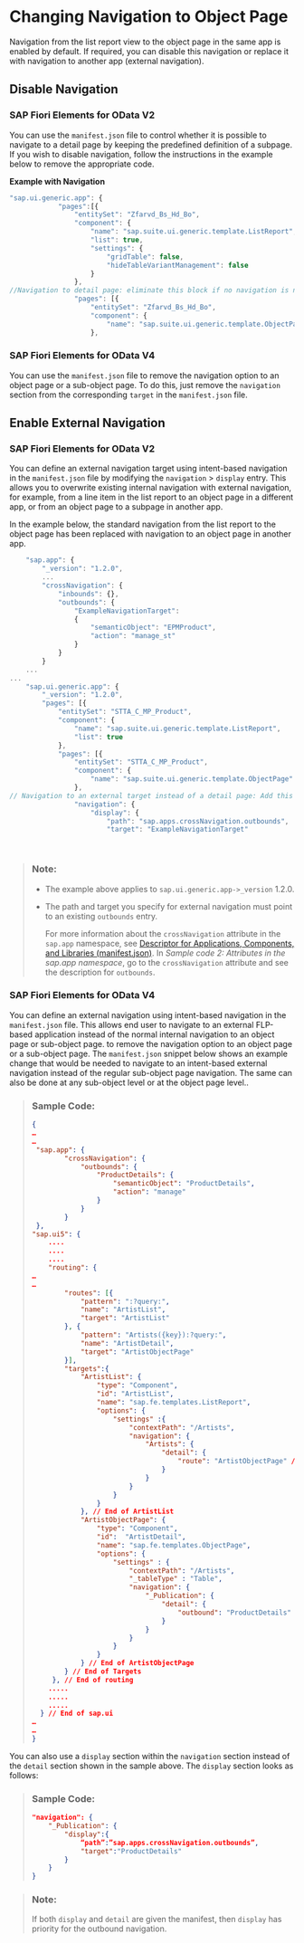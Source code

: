 <!-- loio8bd546e27a5f41cea6e251ba04534d70 -->

# Changing Navigation to Object Page

Navigation from the list report view to the object page in the same app is enabled by default. If required, you can disable this navigation or replace it with navigation to another app \(external navigation\).



<a name="loio8bd546e27a5f41cea6e251ba04534d70__section_as3_thj_vlb"/>

## Disable Navigation



### SAP Fiori Elements for OData V2

You can use the `manifest.json` file to control whether it is possible to navigate to a detail page by keeping the predefined definition of a subpage. If you wish to disable navigation, follow the instructions in the example below to remove the appropriate code.

**Example with Navigation**

```js
"sap.ui.generic.app": {
			"pages":[{
				"entitySet": "Zfarvd_Bs_Hd_Bo",
				"component": {
					"name": "sap.suite.ui.generic.template.ListReport",
					"list": true,
					"settings": {
						"gridTable": false, 
						"hideTableVariantManagement": false
					}
				},
//Navigation to detail page: eliminate this block if no navigation is needed
				"pages": [{
					"entitySet": "Zfarvd_Bs_Hd_Bo",
					"component": {
						"name": "sap.suite.ui.generic.template.ObjectPage"
					},	
```



### SAP Fiori Elements for OData V4

You can use the `manifest.json` file to remove the navigation option to an object page or a sub-object page. To do this, just remove the `navigation` section from the corresponding `target` in the `manifest.json` file.



<a name="loio8bd546e27a5f41cea6e251ba04534d70__section_xtw_fjj_vlb"/>

## Enable External Navigation



### SAP Fiori Elements for OData V2

You can define an external navigation target using intent-based navigation in the `manifest.json` file by modifying the `navigation` \> `display` entry. This allows you to overwrite existing internal navigation with external navigation, for example, from a line item in the list report to an object page in a different app, or from an object page to a subpage in another app.

In the example below, the standard navigation from the list report to the object page has been replaced with navigation to an object page in another app.

```js
    "sap.app": {
        "_version": "1.2.0",
        ...
        "crossNavigation": {
            "inbounds": {},
            "outbounds": {
                "ExampleNavigationTarget":
                {
                    "semanticObject": "EPMProduct",
                    "action": "manage_st"
                }
            }
        }
    ...
...
    "sap.ui.generic.app": {
        "_version": "1.2.0",
        "pages": [{
            "entitySet": "STTA_C_MP_Product",
            "component": {
                "name": "sap.suite.ui.generic.template.ListReport",
                "list": true
            },
            "pages": [{
                "entitySet": "STTA_C_MP_Product",
                "component": {
                    "name": "sap.suite.ui.generic.template.ObjectPage"
                },
// Navigation to an external target instead of a detail page: Add this block to set up external navigation.
                "navigation": {
                    "display": {
                        "path": "sap.apps.crossNavigation.outbounds",
                        "target": "ExampleNavigationTarget"

            
```

> ### Note:  
> -   The example above applies to `sap.ui.generic.app->_version` 1.2.0.
> 
> -   The path and target you specify for external navigation must point to an existing `outbounds` entry.
> 
>     For more information about the `crossNavigation` attribute in the `sap.app` namespace, see [Descriptor for Applications, Components, and Libraries \(manifest.json\)](../04_Essentials/descriptor-for-applications-components-and-libraries-manifest-json-be0cf40.md). In *Sample code 2: Attributes in the sap.app namespace*, go to the `crossNavigation` attribute and see the description for `outbounds`.



### SAP Fiori Elements for OData V4

You can define an external navigation using intent-based navigation in the `manifest.json` file. This allows end user to navigate to an external FLP-based application instead of the normal internal navigation to an object page or sub-object page. to remove the navigation option to an object page or a sub-object page. The `manifest.json` snippet below shows an example change that would be needed to navigate to an intent-based external navigation instead of the regular sub-object page navigation. The same can also be done at any sub-object level or at the object page level..

> ### Sample Code:  
> ```json
> {
> …
> …
>  "sap.app": {
>         "crossNavigation": {
>             "outbounds": {
>                 "ProductDetails": {
>                     "semanticObject": "ProductDetails",
>                     "action": "manage"
>                 }
>             }
>         }
>  },
> "sap.ui5": {
>     ....
>     ....
>     ....
>     "routing": {
> …
> …
>         "routes": [{
>             "pattern": ":?query:",
>             "name": "ArtistList",
>             "target": "ArtistList"
>         }, {
>             "pattern": "Artists({key}):?query:",
>             "name": "ArtistDetail",
>             "target": "ArtistObjectPage"
>         }],
>         "targets":{
>             "ArtistList": {
>                 "type": "Component",
>                 "id": "ArtistList",
>                 "name": "sap.fe.templates.ListReport",
>                 "options": {
>                     "settings" :{                          
>                         "contextPath": "/Artists",
>                         "navigation": {                              
>                             "Artists": {                                 
>                                 "detail": {                                      
>                                     "route": "ArtistObjectPage" // This triggers the regular internal navigation to OP from LR table record
>                                 }                           
>                             }                          
>                         }
>                     }
>                 }
>             }, // End of ArtistList
>             "ArtistObjectPage": {
>                 "type": "Component",
>                 "id":  "ArtistDetail",                  
>                 "name": "sap.fe.templates.ObjectPage",
>                 "options": {
>                     "settings" : {                          
>                         "contextPath": "/Artists",                          
>                         "_tableType" : "Table",                          
>                         "navigation": {                              
>                             "_Publication": {                                  
>                                 "detail": {                                      
>                                     "outbound": "ProductDetails" // This triggers the external navigation to "ProductDetails" instead of the regular internal navigation to the sub-object page
>                                 }
>                             }                          
>                         }
>                     }
>                 }
>             } // End of ArtistObjectPage
>         } // End of Targets
>      }, // End of routing
>     .....
>     .....
>     .....
>   } // End of sap.ui
> …
> …
> }
> ```

You can also use a `display` section within the `navigation` section instead of the `detail` section shown in the sample above. The `display` section looks as follows:

> ### Sample Code:  
> ```json
> "navigation": {                              
>     "_Publication": {
>         "display":{                                      
>             “path”:”sap.apps.crossNavigation.outbounds”,
>             "target":"ProductDetails"
>         }                              
>     }
> }
> ```

> ### Note:  
> If both `display` and `detail` are given the manifest, then `display` has priority for the outbound navigation.

